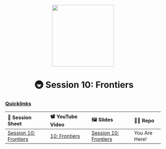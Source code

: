 <p align = "center" draggable=”false” ><img src="https://github.com/AI-Maker-Space/LLM-Dev-101/assets/37101144/d1343317-fa2f-41e1-8af1-1dbb18399719" 
     width="200px"
     height="auto"/>
</p>

<h1 align="center" id="heading"> 🚇 Session 10: Frontiers </h1>

### [Quicklinks](https://github.com/AI-Maker-Space/LLM-Engineering-Foundations-to-SLMs/tree/main/00_AIM_Quicklinks)

| 📰 Session Sheet | 📽️ YouTube Video  | 🖼️ Slides      | 👨‍💻 Repo         |
|:-----------------|:-----------------|:-----------------|:-----------------|
| [Session 10: Frontiers](https://www.notion.so/Session-10-Frontiers-1a7cd547af3d80ff9482cee21e65edaf) | [10: Frontiers ](https://www.youtube.com/watch?v=ft8DrEW1ZSc&ab_channel=AIMakerspace) |  [Session 10: Frontiers](https://www.canva.com/design/DAGZsTHsSuE/hLmurLxgBsX-D8royq42jA/view?utm_content=DAGZsTHsSuE&utm_campaign=designshare&utm_medium=link2&utm_source=uniquelinks&utlId=hf1f2028a93) | You Are Here!
